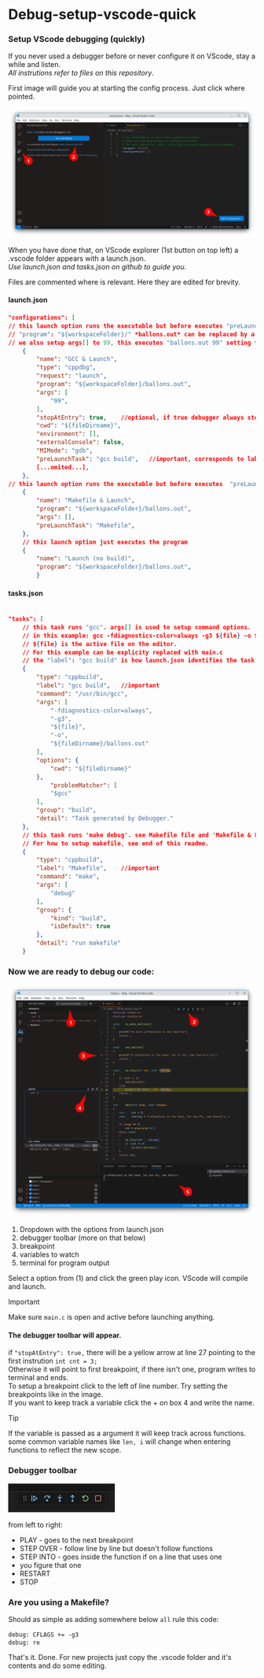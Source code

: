 # Debug-setup-vscode-quick
### Setup VScode debugging (quickly)

If you never used a debugger before or never configure it on VScode, stay a while and listen.  
 *All instrutions refer to files on this repository*.   

	  
First image will guide you at starting the config process. Just click where pointed.

![1_setup](https://github.com/Carlos-o-Grande/Debug-setup-vscode-quick/blob/main/1_setup.png)

When you have done that, on VScode explorer (1st button on top left) a .vscode folder appears with a launch.json.  
*Use launch.json and tasks.json on github to guide you.*  

Files are commented where is relevant. Here they are edited for brevity.

#### launch.json
```json
"configurations": [
// this launch option runs the executable but before executes "preLaunchTask": "gcc build" (see tasks.json)
// "program": "${workspaceFolder}/" *ballons.out* can be replaced by a variable expanded on launch
// we also setup args[] to 99, this executes "ballons.out 99" setting the argv of the program
	{
		"name": "GCC & Launch",
		"type": "cppdbg",
		"request": "launch",
		"program": "${workspaceFolder}/ballons.out",
		"args": [
			"99",
		],
		"stopAtEntry": true,	//optional, if true debugger always stop at first instruction
		"cwd": "${fileDirname}",
		"environment": [],
		"externalConsole": false,
		"MIMode": "gdb",
		"preLaunchTask": "gcc build",	//important, corresponds to label on tasks.json
		[...omited...],
	},
// this launch option runs the executable but before executes  "preLaunchTask": "Makefile" (see tasks.json)
	{
		"name": "Makefile & Launch",
		"program": "${workspaceFolder}/ballons.out",
		"args": [],
		"preLaunchTask": "Makefile",
	},
	// this launch option just executes the program
	{
		"name": "Launch (no build)",
		"program": "${workspaceFolder}/ballons.out",
		}
```

#### tasks.json
```json

"tasks": [
	// this task runs "gcc". args[] is used to setup command options.
	// in this example: gcc -fdiagnostics-color=always -g3 ${file} -o ${fileDirname}/ballons.out
	// ${file} is the active file on the editor.
	// For this example can be explicity replaced with main.c
	// the "label": "gcc build" is how launch.json identifies the task to run
	{
		"type": "cppbuild",
		"label": "gcc build",	//important
		"command": "/usr/bin/gcc",
		"args": [
			"-fdiagnostics-color=always",
			"-g3",
			"${file}",
			"-o",
			"${fileDirname}/ballons.out"
		],
		"options": {
			"cwd": "${fileDirname}"
		},
			"problemMatcher": [
			"$gcc"
		],
		"group": "build",
		"detail": "Task generated by Debugger."
	},
	// this task runs 'make debug'. see Makefile file and 'Makefile & Launch' in launch.json
	// For how to setup makefile, see end of this readme.
	{
		"type": "cppbuild",
		"label": "Makefile",	//important
		"command": "make",
		"args": [
			"debug"
		],
		"group": {
			"kind": "build",
			"isDefault": true
		},
		"detail": "run makefile"
	}
```


### Now we are ready to debug our code:


![2_debug](https://github.com/Carlos-o-Grande/Debug-setup-vscode-quick/blob/main/2_debug.png)

1. Dropdown with the options from launch.json
2. debugger toolbar (more on that below)
3. breakpoint
4. variables to watch
5. terminal for program output

Select a option from (1) and click the green play icon. VScode will compile and launch.  
> [!IMPORTANT]
> Make sure `main.c` is open and active before launching anything.

#### The debugger toolbar will appear.   
if `"stopAtEntry": true,` there will be a yellow arrow at line 27 pointing to the first instrution `int cnt = 3;`  
Otherwise it will point to first breakpoint, if there isn't one, program writes to terminal and ends.  
To setup a breakpoint click to the left of line number.  Try setting the breakpoints like in the image.  
If you want to keep track a variable click the + on box 4 and write the name.  

> [!TIP]
> If the variable is passed as a argument it will keep track across functions.  
> some common variable names like `len, i` will change when entering functions to reflect the new scope.  


### Debugger toolbar
![3_toolbar](https://github.com/Carlos-o-Grande/Debug-setup-vscode-quick/blob/main/toolbar.png)

from left to right:  
- PLAY - goes to the next breakpoint
-  STEP OVER - follow line by line but doesn't follow functions
- STEP INTO - goes inside the function if on a line that uses one
- you figure that one
- RESTART
- STOP

### Are you using a Makefile?
Should as simple as adding somewhere below `all` rule this code:
```
debug: CFLAGS += -g3
debug: re
```

That's it. Done. For new projects just copy the .vscode folder and it's contents and do some editing.  

